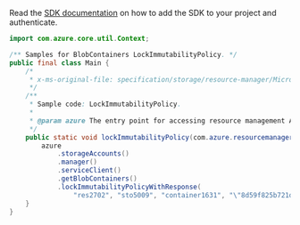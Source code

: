 Read the [SDK documentation](https://github.com/Azure/azure-sdk-for-java/blob/azure-resourcemanager_2.15.0/sdk/resourcemanager/azure-resourcemanager/README.md) on how to add the SDK to your project and authenticate.

```java
import com.azure.core.util.Context;

/** Samples for BlobContainers LockImmutabilityPolicy. */
public final class Main {
    /*
     * x-ms-original-file: specification/storage/resource-manager/Microsoft.Storage/stable/2021-09-01/examples/BlobContainersLockImmutabilityPolicy.json
     */
    /**
     * Sample code: LockImmutabilityPolicy.
     *
     * @param azure The entry point for accessing resource management APIs in Azure.
     */
    public static void lockImmutabilityPolicy(com.azure.resourcemanager.AzureResourceManager azure) {
        azure
            .storageAccounts()
            .manager()
            .serviceClient()
            .getBlobContainers()
            .lockImmutabilityPolicyWithResponse(
                "res2702", "sto5009", "container1631", "\"8d59f825b721dd3\"", Context.NONE);
    }
}
```
